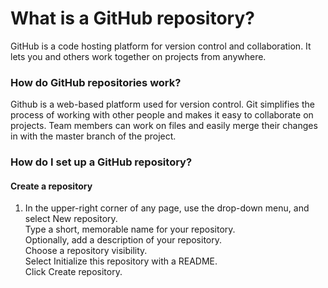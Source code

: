 # What is a GitHub repository?
GitHub is a code hosting platform for version control and collaboration. It lets you and others work together on projects from anywhere. 
### How do GitHub repositories work?
Github is a web-based platform used for version control. Git simplifies the process of working with other people and makes it easy to collaborate on projects. Team members can work on files and easily merge their changes in with the master branch of the project.
### How do I set up a GitHub repository?
#### Create a repository
1. In the upper-right corner of any page, use the drop-down menu, and select New repository.<br/>
Type a short, memorable name for your repository.<br/>
Optionally, add a description of your repository.<br/>
Choose a repository visibility.<br/>
Select Initialize this repository with a README.<br/>
Click Create repository.<br/>
